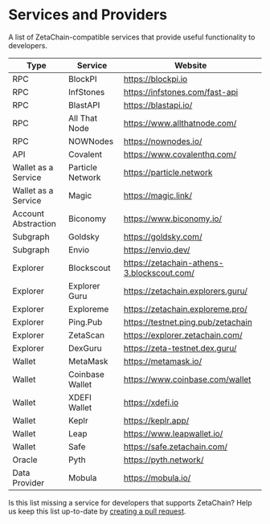 # Services and Providers

A list of ZetaChain-compatible services that provide useful functionality to
developers.

| Type                | Service          | Website                                    |
| ------------------- | ---------------- | ------------------------------------------ |
| RPC                 | BlockPI          | https://blockpi.io                         |
| RPC                 | InfStones        | https://infstones.com/fast-api             |
| RPC                 | BlastAPI         | https://blastapi.io/                       |
| RPC                 | All That Node    | https://www.allthatnode.com/               |
| RPC                 | NOWNodes         | https://nownodes.io/                       |
| API                 | Covalent         | https://www.covalenthq.com/                |
| Wallet as a Service | Particle Network | https://particle.network                   |
| Wallet as a Service | Magic            | https://magic.link/                        |
| Account Abstraction | Biconomy         | https://www.biconomy.io/                   |
| Subgraph            | Goldsky          | https://goldsky.com/                       |
| Subgraph            | Envio            | https://envio.dev/                         |
| Explorer            | Blockscout       | https://zetachain-athens-3.blockscout.com/ |
| Explorer            | Explorer Guru    | https://zetachain.explorers.guru/          |
| Explorer            | Exploreme        | https://zetachain.exploreme.pro/           |
| Explorer            | Ping.Pub         | https://testnet.ping.pub/zetachain         |
| Explorer            | ZetaScan         | https://explorer.zetachain.com/            |
| Explorer            | DexGuru          | https://zeta-testnet.dex.guru/             |
| Wallet              | MetaMask         | https://metamask.io/                       |
| Wallet              | Coinbase Wallet  | https://www.coinbase.com/wallet            |
| Wallet              | XDEFI Wallet     | https://xdefi.io                           |
| Wallet              | Keplr            | https://keplr.app/                         |
| Wallet              | Leap             | https://www.leapwallet.io/                 |
| Wallet              | Safe             | https://safe.zetachain.com/                |
| Oracle              | Pyth             | https://pyth.network/                      |
| Data Provider       | Mobula           | https://mobula.io/                         |

Is this list missing a service for developers that supports ZetaChain? Help us
keep this list up-to-date by
[creating a pull request](https://github.com/zeta-chain/docs/blob/main/docs/reference/services.mdx).
